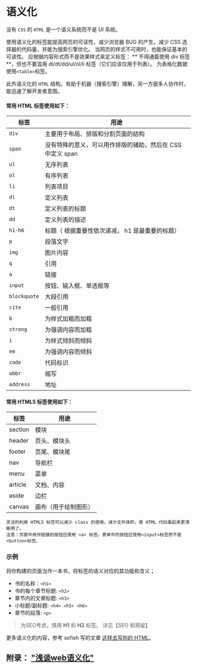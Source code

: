# 语义化
没有 `CSS` 的 `HTML` 是一个语义系统而不是 UI 系统。

使用语义化的标签能提高网页的可读性，减少浏览器 BUG 的产生，减少 CSS 选择器的代码量，并能为搜索引擎优化。 当网页的样式不可用时，也能保证基本的可读性。
应根据内容形式而不是效果样式来定义标签： ** 不得通篇使用 div 标签 **，但也不要滥用 dl/dt/dd/ul/ol/li 标签（它们应该仅用于列表）。 为表格化数据使用`<table>`标签。

此外语义化的 `HTML` 结构，有助于机器（搜索引擎）理解，另一方面多人协作时，能迅速了解开发者意图。 

#### 常用 HTML 标签使用如下：

| 标签 | 用途 |
| -- | -- |
| `div` | 主要用于布局、排版和分割页面的结构 |
| `span` | 没有特殊的意义，可以用作排版的辅助，然后在 CSS 中定义 span |
| `ul` | 无序列表 |
| `ol` | 有序列表 |
| `li` | 列表项目 |
| `dl` | 定义列表 |
| `dt` | 定义列表的标题 |
| `dd` | 定义列表的描述 |
| `h1-h6` | 标题（ 根据重要性依次递减， h1 是最重要的标题） |
| `p ` | 段落文字 |
| `img` | 图片内容 |
| `q ` | 引用 |
| `a ` | 链接 |
| `input` | 按钮、输入框、单选框等 |
| `blockquote` | 大段引用 |
| `cite` | 一般引用 |
| `b` | 为样式加粗而加粗 |
| `strong` | 为强调内容而加粗 |
| `i` | 为样式倾斜而倾斜 |
| `em` | 为强调内容而倾斜 |
| `code` | 代码标识 |
| `abbr` | 缩写 |
|`address`| 地址 |

#### 常用 HTML5 标签使用如下：

| 标签 | 用途 |
| -- | -- |
| section | 模块 |
| header | 页头、模块头 |
| footer | 页尾、模块尾 |
| nav | 导航栏 |
| menu | 菜单 |
| article | 文档、内容 |
| aside | 边栏 |
| canvas | 画布（用于绘制图形） |

	灵活的利用 HTML5 标签可以减少 class 的使用，减少文件体积，使 HTML 代码看起来更清晰明了。
	注意：页面中用作链接的按钮应使用 <a> 标签。表单中的按钮应使用<input>标签而不是<button>标签。

### 示例
将你构建的页面当作一本书，将标签的语义对应的其功能和含义；
* 书的名称：`<h1>` 
* 书的每个章节标题: `<h2>`
* 章节内的文章标题: `<h3>`
* 小标题/副标题: `<h4> <h5> <h6>`
* 章节的段落: `<p>` 
 
> 为SEO考虑，慎用  **H1**  和 **H2** 标签。 详见【SEO 和预留】 

更多语义化的内容，参考 sofish 写的文章 [这样去写你的 HTML](http://wenku.baidu.com/view/0a8d3774f242336c1eb95ea9.html)。

## 附录： ["浅谈web语义化"](https://github.com/Iamlars/diaries/blob/master/2016-07/semantic.md )

